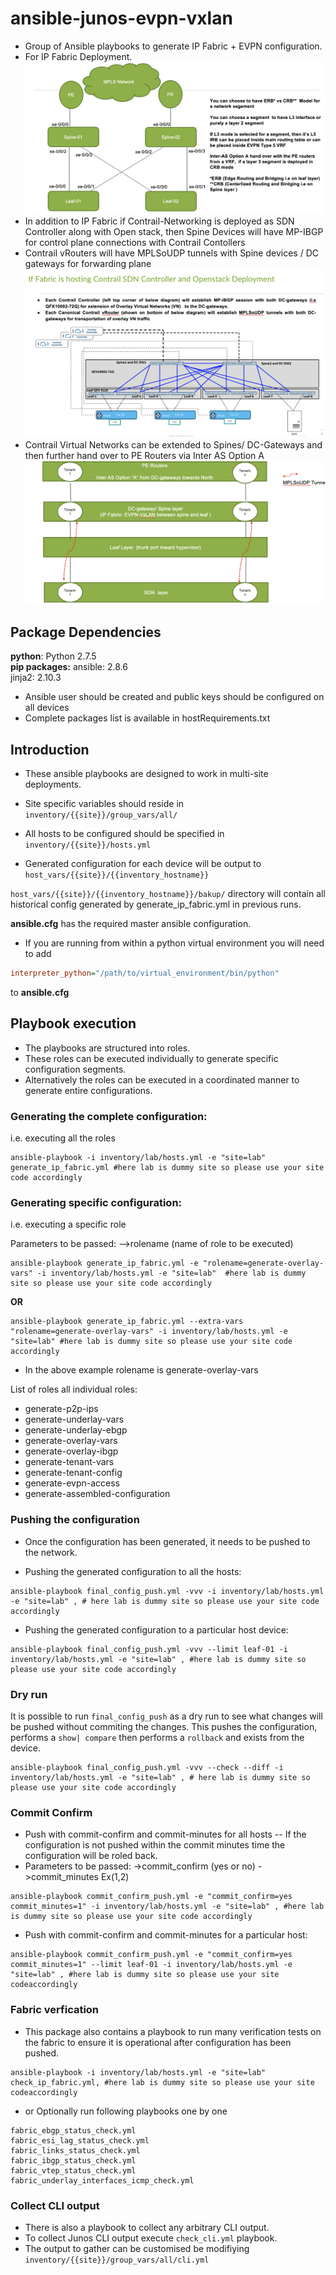 # ansible-junos-evpn-vxlan
* Group of Ansible playbooks to generate IP Fabric + EVPN configuration.
* For IP Fabric Deployment.  
![fabric_design](./images/fabric_design.png)
* In addition to IP Fabric if Contrail-Networking is deployed as SDN Controller along with Open stack, then Spine Devices will have MP-IBGP for control plane connections with Contrail Contollers
* Contrail vRouters will have  MPLSoUDP tunnels with  Spine devices / DC gateways for forwarding plane
![Contrail Use Case](./images/cn_deployment.png)
* Contrail Virtual Networks can be extended to Spines/ DC-Gateways and then further hand over to PE Routers via Inter AS Option A 
![Virtual network extension](./images/vn_extn.png)

## Package Dependencies
**python**: Python 2.7.5  
**pip packages:**
ansible: 2.8.6  
jinja2: 2.10.3  

* Ansible user should be created and public keys should be configured on all devices  
* Complete packages list is available in hostRequirements.txt   

## Introduction
* These ansible playbooks are designed to work in multi-site deployments.

* Site specific variables should reside in ```inventory/{{site}}/group_vars/all/```  
* All hosts to be configured should be specified in ```inventory/{{site}}/hosts.yml```  

* Generated configuration for each device will be output to ```host_vars/{{site}}/{{inventory_hostname}}```

```host_vars/{{site}}/{{inventory_hostname}}/bakup/``` directory will contain all historical config generated by generate_ip_fabric.yml in previous runs.

**ansible.cfg** has the required master ansible configuration.
* If you are running from within a python virtual environment you will need to add 
```ini
interpreter_python="/path/to/virtual_environment/bin/python"
```
to **ansible.cfg**

## Playbook execution
* The playbooks are structured into roles.  
* These roles can be executed individually to generate specific configuration segments.  
* Alternatively the roles can be executed in a coordinated manner to generate entire configurations.

### Generating the complete configuration: 
i.e. executing all the roles
```shell
ansible-playbook -i inventory/lab/hosts.yml -e "site=lab" generate_ip_fabric.yml #here lab is dummy site so please use your site code accordingly 
```


### Generating specific configuration:
i.e. executing a specific role

Parameters to be passed:
-->rolename (name of role to be executed)

```shell
ansible-playbook generate_ip_fabric.yml -e "rolename=generate-overlay-vars" -i inventory/lab/hosts.yml -e "site=lab"  #here lab is dummy site so please use your site code accordingly
```
**OR**
```shell
ansible-playbook generate_ip_fabric.yml --extra-vars "rolename=generate-overlay-vars" -i inventory/lab/hosts.yml -e "site=lab" #here lab is dummy site so please use your site code accordingly
```

* In the above example rolename is generate-overlay-vars

List of roles all individual roles:

- generate-p2p-ips
- generate-underlay-vars
- generate-underlay-ebgp
- generate-overlay-vars
- generate-overlay-ibgp
- generate-tenant-vars
- generate-tenant-config
- generate-evpn-access
- generate-assembled-configuration

### Pushing the configuration
* Once the configuration has been generated, it needs to be pushed to the network.

* Pushing the generated configuration to all the hosts:
```shell
ansible-playbook final_config_push.yml -vvv -i inventory/lab/hosts.yml -e "site=lab" , # here lab is dummy site so please use your site code accordingly
```

* Pushing the generated configuration to a particular host device:
```shell
ansible-playbook final_config_push.yml -vvv --limit leaf-01 -i inventory/lab/hosts.yml -e "site=lab" , #here lab is dummy site so please use your site code accordingly
```

### Dry run
It is possible to run ```final_config_push``` as a dry run to see what changes will be pushed without commiting the changes.  This pushes the configuration, performs a ```show| compare``` then performs a ```rollback``` and exists from the device.

```shell
ansible-playbook final_config_push.yml -vvv --check --diff -i inventory/lab/hosts.yml -e "site=lab" , # here lab is dummy site so please use your site code accordingly
```

### Commit Confirm
* Push with commit-confirm and commit-minutes for all hosts -- If the configuration is not pushed within the commit minutes time the configuration will be roled back.
* Parameters to be passed:
->commit_confirm (yes or no)
->commit_minutes Ex(1,2)

```shell
ansible-playbook commit_confirm_push.yml -e "commit_confirm=yes commit_minutes=1" -i inventory/lab/hosts.yml -e "site=lab" , #here lab is dummy site so please use your site code accordingly
```

* Push with commit-confirm and commit-minutes for a particular host:
```shell
ansible-playbook commit_confirm_push.yml -e "commit_confirm=yes commit_minutes=1" --limit leaf-01 -i inventory/lab/hosts.yml -e "site=lab" , #here lab is dummy site so please use your site codeaccordingly
```

### Fabric verfication  
* This package also contains a playbook to run many verification tests on the fabric to ensure it is operational after configuration has been pushed.

```shell
ansible-playbook -i inventory/lab/hosts.yml -e "site=lab" check_ip_fabric.yml, #here lab is dummy site so please use your site codeaccordingly
```
* or Optionally run following playbooks one by one
```
fabric_ebgp_status_check.yml
fabric_esi_lag_status_check.yml
fabric_links_status_check.yml
fabric_ibgp_status_check.yml
fabric_vtep_status_check.yml
fabric_underlay_interfaces_icmp_check.yml
```

### Collect CLI output
* There is also a playbook to collect any arbitrary CLI output.
* To collect Junos CLI output execute ```check_cli.yml``` playbook.   
* The output to gather can be customised be modifiying ```inventory/{{site}}/group_vars/all/cli.yml```  
